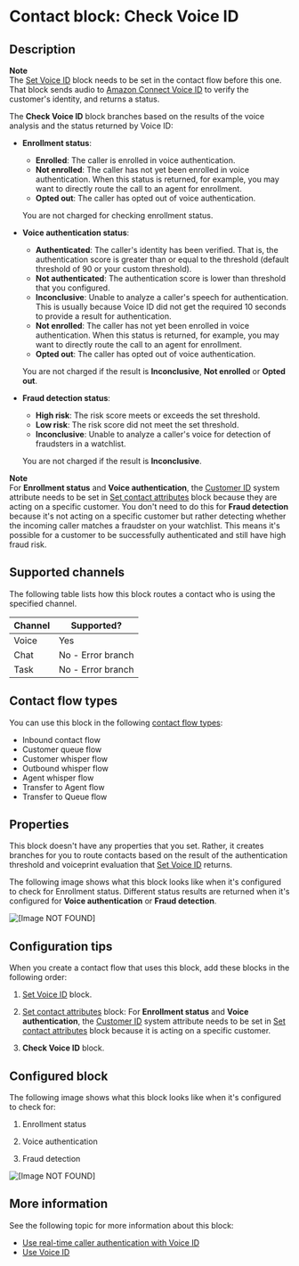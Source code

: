 # Contact block: Check Voice ID<a name="check-voice-id"></a>

## Description<a name="check-voice-id-description"></a>

**Note**  
The [Set Voice ID](set-voice-id.md) block needs to be set in the contact flow before this one\. That block sends audio to [Amazon Connect Voice ID](voice-id.md) to verify the customer's identity, and returns a status\. 

The **Check Voice ID** block branches based on the results of the voice analysis and the status returned by Voice ID:
+ **Enrollment status**: 
  + **Enrolled**: The caller is enrolled in voice authentication\.
  + **Not enrolled**: The caller has not yet been enrolled in voice authentication\. When this status is returned, for example, you may want to directly route the call to an agent for enrollment\.
  + **Opted out**: The caller has opted out of voice authentication\.

  You are not charged for checking enrollment status\. 
+ **Voice authentication status**:
  + **Authenticated**: The caller's identity has been verified\. That is, the authentication score is greater than or equal to the threshold \(default threshold of 90 or your custom threshold\)\.
  + **Not authenticated**: The authentication score is lower than threshold that you configured\.
  + **Inconclusive**: Unable to analyze a caller's speech for authentication\. This is usually because Voice ID did not get the required 10 seconds to provide a result for authentication\. 
  + **Not enrolled**: The caller has not yet been enrolled in voice authentication\. When this status is returned, for example, you may want to directly route the call to an agent for enrollment\.
  + **Opted out**: The caller has opted out of voice authentication\.

  You are not charged if the result is **Inconclusive**, **Not enrolled** or **Opted out**\.
+ **Fraud detection status**: 
  + **High risk**: The risk score meets or exceeds the set threshold\.
  + **Low risk**: The risk score did not meet the set threshold\.
  + **Inconclusive**: Unable to analyze a caller's voice for detection of fraudsters in a watchlist\.

  You are not charged if the result is **Inconclusive**\.

**Note**  
For **Enrollment status** and **Voice authentication**, the [Customer ID](connect-attrib-list.md) system attribute needs to be set in [Set contact attributes](set-contact-attributes.md) block because they are acting on a specific customer\. You don't need to do this for **Fraud detection** because it's not acting on a specific customer but rather detecting whether the incoming caller matches a fraudster on your watchlist\. This means it's possible for a customer to be successfully authenticated and still have high fraud risk\. 

## Supported channels<a name="check-voice-id-channels"></a>

The following table lists how this block routes a contact who is using the specified channel\. 


| Channel | Supported? | 
| --- | --- | 
| Voice | Yes | 
| Chat | No \- Error branch | 
| Task | No \- Error branch | 

## Contact flow types<a name="check-voice-id-types"></a>

You can use this block in the following [contact flow types](create-contact-flow.md#contact-flow-types):
+ Inbound contact flow
+ Customer queue flow
+ Customer whisper flow
+ Outbound whisper flow
+ Agent whisper flow
+ Transfer to Agent flow
+ Transfer to Queue flow

## Properties<a name="check-voice-id-properties"></a>

This block doesn't have any properties that you set\. Rather, it creates branches for you to route contacts based on the result of the authentication threshold and voiceprint evaluation that [Set Voice ID](set-voice-id.md) returns\.

The following image shows what this block looks like when it's configured to check for Enrollment status\. Different status results are returned when it's configured for **Voice authentication** or **Fraud detection**\.

![\[Image NOT FOUND\]](http://docs.aws.amazon.com/connect/latest/adminguide/images/check-voice-id-properties.png)

## Configuration tips<a name="check-voice-id-tips"></a>

When you create a contact flow that uses this block, add these blocks in the following order:

1. [Set Voice ID](set-voice-id.md) block\. 

1. [Set contact attributes](set-contact-attributes.md) block: For **Enrollment status** and **Voice authentication**, the [Customer ID](connect-attrib-list.md) system attribute needs to be set in [Set contact attributes](set-contact-attributes.md) block because it is acting on a specific customer\.

1. **Check Voice ID** block\.

## Configured block<a name="check-voice-id-configured"></a>

The following image shows what this block looks like when it's configured to check for: 

1. Enrollment status

1. Voice authentication

1. Fraud detection

![\[Image NOT FOUND\]](http://docs.aws.amazon.com/connect/latest/adminguide/images/check-voice-id-configured.png)

## More information<a name="check-voice-id-more-info"></a>

See the following topic for more information about this block:
+ [Use real\-time caller authentication with Voice ID](voice-id.md)
+ [Use Voice ID](use-voiceid.md)